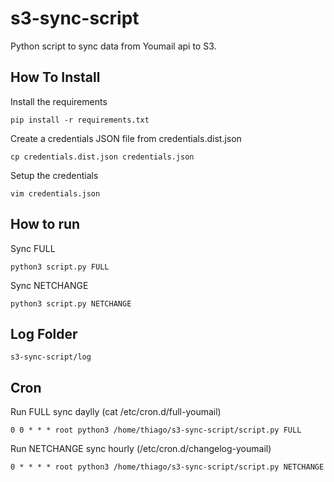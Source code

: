 # s3-sync-script
Python script to sync data from Youmail api to S3.

## How To Install 

Install the requirements
```
pip install -r requirements.txt
```

Create a credentials JSON file from credentials.dist.json
```
cp credentials.dist.json credentials.json
```

Setup the credentials 
```
vim credentials.json
```

## How to run

Sync FULL
```
python3 script.py FULL
```

Sync NETCHANGE
```
python3 script.py NETCHANGE
```

## Log Folder
```
s3-sync-script/log
```

## Cron 
Run FULL sync daylly (cat /etc/cron.d/full-youmail)
```
0 0 * * * root python3 /home/thiago/s3-sync-script/script.py FULL
```
Run NETCHANGE sync hourly (/etc/cron.d/changelog-youmail)
```
0 * * * * root python3 /home/thiago/s3-sync-script/script.py NETCHANGE
```